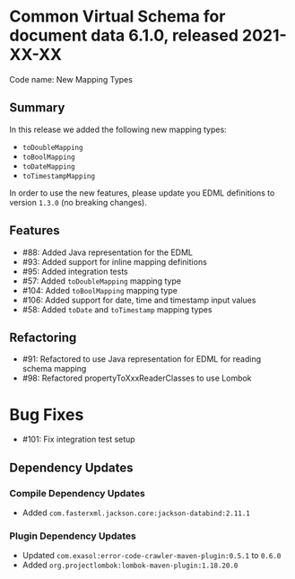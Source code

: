# Common Virtual Schema for document data 6.1.0, released 2021-XX-XX

Code name: New Mapping Types

## Summary

In this release we added the following new mapping types:

* `toDoubleMapping`
* `toBoolMapping`
* `toDateMapping`
* `toTimestampMapping`

In order to use the new features, please update you EDML definitions to version `1.3.0` (no breaking changes).

## Features

* #88: Added Java representation for the EDML
* #93: Added support for inline mapping definitions
* #95: Added integration tests
* #57: Added `toDoubleMapping` mapping type
* #104: Added `toBoolMapping` mapping type
* #106: Added support for date, time and timestamp input values
* #58: Added `toDate` and `toTimestamp` mapping types

## Refactoring

* #91: Refactored to use Java representation for EDML for reading schema mapping
* #98: Refactored propertyToXxxReaderClasses to use Lombok

# Bug Fixes

* #101: Fix integration test setup

## Dependency Updates

### Compile Dependency Updates

* Added `com.fasterxml.jackson.core:jackson-databind:2.11.1`

### Plugin Dependency Updates

* Updated `com.exasol:error-code-crawler-maven-plugin:0.5.1` to `0.6.0`
* Added `org.projectlombok:lombok-maven-plugin:1.18.20.0`
